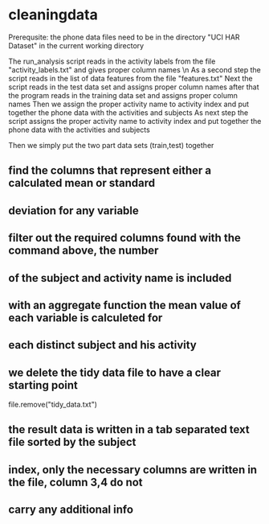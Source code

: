 # cleaningdata

Prerequsite: the phone data files need to be in the directory "UCI HAR Dataset" in the current working directory

The run_analysis script reads in the activity labels from the file "activity_labels.txt" and gives proper column names \n
As a second step the script reads in the list of data features from the file "features.txt"
Next the script reads in the test data set and assigns proper column names
after that the program reads in the training data set and assigns proper column names
Then we assign the proper activity name to activity index and put together the phone data with the activities and subjects
As next step the script assigns the proper activity name to activity index and put together the phone data with the activities and subjects

Then we simply put the two part data sets (train,test) together


## find the columns that represent either a calculated mean or standard 
## deviation for any variable


## filter out the required columns found with the command above, the number 
## of the subject and activity name is included


## with an aggregate function the mean value of each variable is calculeted for
## each distinct subject and his activity


## we delete the tidy data file to have a clear starting point
file.remove("tidy_data.txt")

## the result data is written in a tab separated text file sorted by the subject
## index, only the necessary columns are written in the file, column 3,4 do not
## carry any additional info

